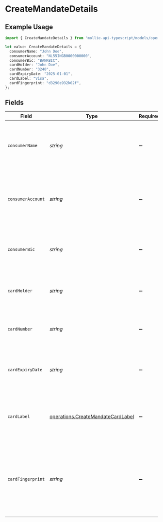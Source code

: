 # CreateMandateDetails

## Example Usage

```typescript
import { CreateMandateDetails } from "mollie-api-typescript/models/operations";

let value: CreateMandateDetails = {
  consumerName: "John Doe",
  consumerAccount: "NL55INGB0000000000",
  consumerBic: "BANKBIC",
  cardHolder: "John Doe",
  cardNumber: "3240",
  cardExpiryDate: "2025-01-01",
  cardLabel: "Visa",
  cardFingerprint: "d3290e932k02f",
};
```

## Fields

| Field                                                                                                                               | Type                                                                                                                                | Required                                                                                                                            | Description                                                                                                                         | Example                                                                                                                             |
| ----------------------------------------------------------------------------------------------------------------------------------- | ----------------------------------------------------------------------------------------------------------------------------------- | ----------------------------------------------------------------------------------------------------------------------------------- | ----------------------------------------------------------------------------------------------------------------------------------- | ----------------------------------------------------------------------------------------------------------------------------------- |
| `consumerName`                                                                                                                      | *string*                                                                                                                            | :heavy_minus_sign:                                                                                                                  | The customer's name. Available for SEPA Direct Debit and PayPal mandates.                                                           | John Doe                                                                                                                            |
| `consumerAccount`                                                                                                                   | *string*                                                                                                                            | :heavy_minus_sign:                                                                                                                  | The customer's IBAN or email address. Available for SEPA Direct Debit and PayPal mandates.                                          | NL55INGB0000000000                                                                                                                  |
| `consumerBic`                                                                                                                       | *string*                                                                                                                            | :heavy_minus_sign:                                                                                                                  | The BIC of the customer's bank. Available for SEPA Direct Debit mandates.                                                           | BANKBIC                                                                                                                             |
| `cardHolder`                                                                                                                        | *string*                                                                                                                            | :heavy_minus_sign:                                                                                                                  | The card holder's name. Available for card mandates.                                                                                | John Doe                                                                                                                            |
| `cardNumber`                                                                                                                        | *string*                                                                                                                            | :heavy_minus_sign:                                                                                                                  | The last four digits of the card number. Available for card mandates.                                                               | 3240                                                                                                                                |
| `cardExpiryDate`                                                                                                                    | *string*                                                                                                                            | :heavy_minus_sign:                                                                                                                  | The card's expiry date in `YYYY-MM-DD` format. Available for card mandates.                                                         | 2025-01-01                                                                                                                          |
| `cardLabel`                                                                                                                         | [operations.CreateMandateCardLabel](../../models/operations/createmandatecardlabel.md)                                              | :heavy_minus_sign:                                                                                                                  | The card's label. Available for card mandates, if the card label could be detected.                                                 | Visa                                                                                                                                |
| `cardFingerprint`                                                                                                                   | *string*                                                                                                                            | :heavy_minus_sign:                                                                                                                  | Unique alphanumeric representation of this specific card. Available for card mandates. Can be used to identify<br/>returning customers. | d3290e932k02f                                                                                                                       |